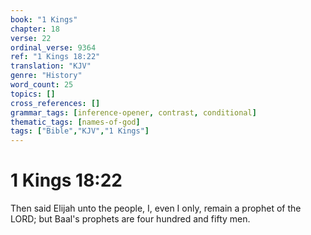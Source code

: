 ```yaml
---
book: "1 Kings"
chapter: 18
verse: 22
ordinal_verse: 9364
ref: "1 Kings 18:22"
translation: "KJV"
genre: "History"
word_count: 25
topics: []
cross_references: []
grammar_tags: [inference-opener, contrast, conditional]
thematic_tags: [names-of-god]
tags: ["Bible","KJV","1 Kings"]
---
```


# 1 Kings 18:22

Then said Elijah unto the people, I, even I only, remain a prophet of the LORD; but Baal's prophets are four hundred and fifty men.
